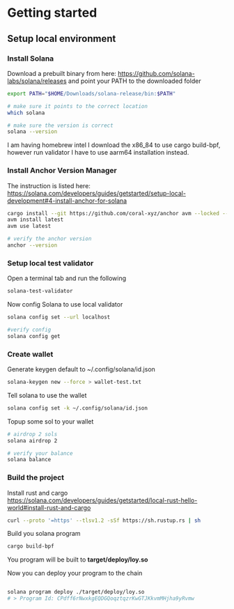 # Getting started

## Setup local environment

### Install Solana

Download a prebuilt binary from here: <https://github.com/solana-labs/solana/releases> and point your PATH to the downloaded folder

```sh
export PATH="$HOME/Downloads/solana-release/bin:$PATH"

# make sure it points to the correct location
which solana

# make sure the version is correct
solana --version
```

I am having homebrew intel I download the x86_84 to use cargo build-bpf, however run validator I have to use aarm64 installation instead.

### Install Anchor Version Manager

The instruction is listed here: <https://solana.com/developers/guides/getstarted/setup-local-development#4-install-anchor-for-solana>

```sh
cargo install --git https://github.com/coral-xyz/anchor avm --locked --force
avm install latest
avm use latest

# verify the anchor version
anchor --version
```

### Setup local test validator

Open a terminal tab and run the following

```sh
solana-test-validator
```

Now config Solana to use local validator

```sh
solana config set --url localhost

#verify config
solana config get
```

### Create wallet

Generate keygen default to ~/.config/solana/id.json

```sh
solana-keygen new --force > wallet-test.txt
```

Tell solana to use the wallet

```sh
solana config set -k ~/.config/solana/id.json
```

Topup some sol to your wallet

```sh
# airdrop 2 sols
solana airdrop 2

# verify your balance
solana balance
```

### Build the project

Install rust and cargo <https://solana.com/developers/guides/getstarted/local-rust-hello-world#install-rust-and-cargo>

```sh
curl --proto '=https' --tlsv1.2 -sSf https://sh.rustup.rs | sh
```

Build you solana program

```sh
cargo build-bpf
```

You program will be built to **target/deploy/loy.so**

Now you can deploy your program to the chain

```sh

solana program deploy ./target/deploy/loy.so
# > Program Id: CPdff6rNwxkgEQDGQoqztqzrKwGTJKkvmMHjha9yRvmw

```
